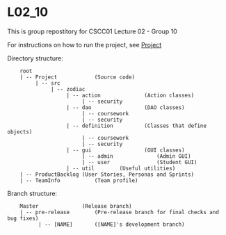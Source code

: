 # L02_10

This is group repostitory for CSCC01 Lecture 02 - Group 10  

For instructions on how to run the project, see [Project](https://github.com/CSCC01F17/L02_10/tree/master/Project)

Directory structure:
```
    root
    | -- Project         	(Source code)
         | -- src
              | -- zodiac
                   | -- action              (Action classes)
                        | -- security
                   | -- dao                 (DAO classes)
                        | -- coursework
                        | -- security
                   | -- definition          (Classes that define objects)
                        | -- coursework
                        | -- security
                   | -- gui                 (GUI classes)
                        | -- admin              (Admin GUI)
                        | -- user               (Student GUI)
                   | -- util        (Useful utilities)
    | -- ProductBacklog	(User Stories, Personas and Sprints)
    | -- TeamInfo         	(Team profile)
```

Branch structure:
```
    Master				(Release branch)
    | -- pre-release		(Pre-release branch for final checks and bug fixes)
          | -- [NAME]		([NAME]'s development branch)
```
